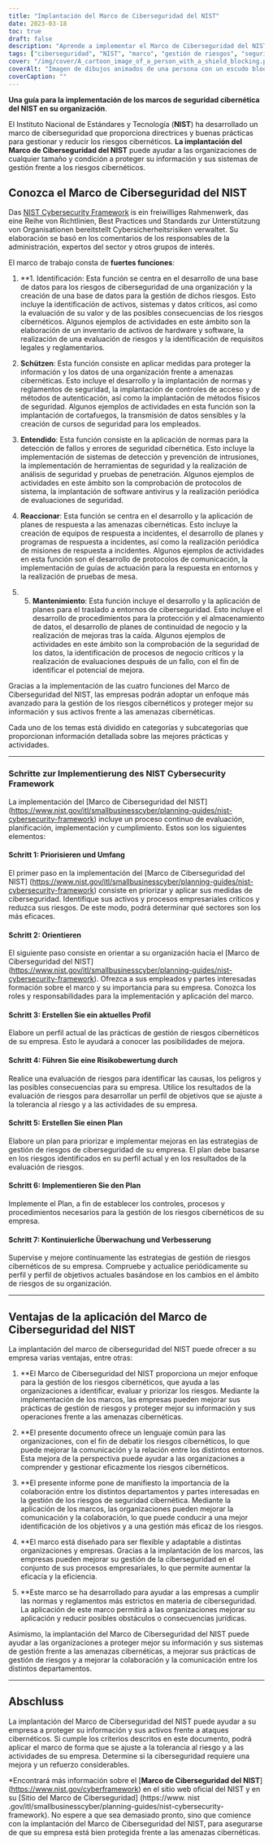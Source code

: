 ```yaml
---
title: "Implantación del Marco de Ciberseguridad del NIST"
date: 2023-03-18
toc: true
draft: false
description: "Aprende a implementar el Marco de Ciberseguridad del NIST y protege a tu organización de las ciberamenazas con nuestra guía paso a paso".
tags: ["ciberseguridad", "NIST", "marco", "gestión de riesgos", "seguridad de la información", "ciberamenazas", "implantación", "buenas prácticas", "directrices", "normas", "ciberataques", "evaluación de riesgos", "riesgo de ciberseguridad", "protección de datos", "cumplimiento", "seguridad informática", "seguridad de redes", "respuesta a incidentes", "medidas de seguridad", "plan de ciberseguridad"].
cover: "/img/cover/A_cartoon_image_of_a_person_with_a_shield_blocking.png"
coverAlt: "Imagen de dibujos animados de una persona con un escudo bloqueando varios ciberataques".
coverCaption: ""
---
```


**Una guía para la implementación de los marcos de seguridad cibernética del NIST en su organización**.
 
 El Instituto Nacional de Estándares y Tecnología (**NIST**) ha desarrollado un marco de ciberseguridad que proporciona directrices y buenas prácticas para gestionar y reducir los riesgos cibernéticos. **La implantación del Marco de Ciberseguridad del NIST** puede ayudar a las organizaciones de cualquier tamaño y condición a proteger su información y sus sistemas de gestión frente a los riesgos cibernéticos.
 
 ## Conozca el Marco de Ciberseguridad del NIST
 
 Das [NIST Cybersecurity Framework](https://www.nist.gov/itl/smallbusinesscyber/planning-guides/nist-cybersecurity-framework) is ein freiwilliges Rahmenwerk, das eine Reihe von Richtlinien, Best Practices und Standards zur Unterstützung von Organisationen bereitstellt Cybersicherheitsrisiken verwaltet. Su elaboración se basó en los comentarios de los responsables de la administración, expertos del sector y otros grupos de interés.
 
 El marco de trabajo consta de **fuertes funciones**:
 
 1. **1. Identificación: Esta función se centra en el desarrollo de una base de datos para los riesgos de ciberseguridad de una organización y la creación de una base de datos para la gestión de dichos riesgos. Esto incluye la identificación de activos, sistemas y datos críticos, así como la evaluación de su valor y de las posibles consecuencias de los riesgos cibernéticos. Algunos ejemplos de actividades en este ámbito son la elaboración de un inventario de activos de hardware y software, la realización de una evaluación de riesgos y la identificación de requisitos legales y reglamentarios.
 
 2. **Schützen**: Esta función consiste en aplicar medidas para proteger la información y los datos de una organización frente a amenazas cibernéticas. Esto incluye el desarrollo y la implantación de normas y reglamentos de seguridad, la implantación de controles de acceso y de métodos de autenticación, así como la implantación de métodos físicos de seguridad. Algunos ejemplos de actividades en esta función son la implantación de cortafuegos, la transmisión de datos sensibles y la creación de cursos de seguridad para los empleados.
 
 3. **Entendido**: Esta función consiste en la aplicación de normas para la detección de fallos y errores de seguridad cibernética. Esto incluye la implementación de sistemas de detección y prevención de intrusiones, la implementación de herramientas de seguridad y la realización de análisis de seguridad y pruebas de penetración. Algunos ejemplos de actividades en este ámbito son la comprobación de protocolos de sistema, la implantación de software antivirus y la realización periódica de evaluaciones de seguridad.
 
 4. **Reaccionar**: Esta función se centra en el desarrollo y la aplicación de planes de respuesta a las amenazas cibernéticas. Esto incluye la creación de equipos de respuesta a incidentes, el desarrollo de planes y programas de respuesta a incidentes, así como la realización periódica de misiones de respuesta a incidentes. Algunos ejemplos de actividades en esta función son el desarrollo de protocolos de comunicación, la implementación de guías de actuación para la respuesta en entornos y la realización de pruebas de mesa.
 
 5. 5. **Mantenimiento**: Esta función incluye el desarrollo y la aplicación de planes para el traslado a entornos de ciberseguridad. Esto incluye el desarrollo de procedimientos para la protección y el almacenamiento de datos, el desarrollo de planes de continuidad de negocio y la realización de mejoras tras la caída. Algunos ejemplos de actividades en este ámbito son la comprobación de la seguridad de los datos, la identificación de procesos de negocio críticos y la realización de evaluaciones después de un fallo, con el fin de identificar el potencial de mejora.
 
 Gracias a la implementación de las cuatro funciones del Marco de Ciberseguridad del NIST, las empresas podrán adoptar un enfoque más avanzado para la gestión de los riesgos cibernéticos y proteger mejor su información y sus activos frente a las amenazas cibernéticas.
 
 
 Cada uno de los temas está dividido en categorías y subcategorías que proporcionan información detallada sobre las mejores prácticas y actividades.
 
 ______
 
 ### Schritte zur Implementierung des NIST Cybersecurity Framework
 
 La implementación del [Marco de Ciberseguridad del NIST] (https://www.nist.gov/itl/smallbusinesscyber/planning-guides/nist-cybersecurity-framework) incluye un proceso continuo de evaluación, planificación, implementación y cumplimiento. Estos son los siguientes elementos:
 
 #### Schritt 1: Priorisieren und Umfang
 
 El primer paso en la implementación del [Marco de Ciberseguridad del NIST] (https://www.nist.gov/itl/smallbusinesscyber/planning-guides/nist-cybersecurity-framework) consiste en priorizar y aplicar sus medidas de ciberseguridad. Identifique sus activos y procesos empresariales críticos y reduzca sus riesgos. De este modo, podrá determinar qué sectores son los más eficaces.
 
 #### Schritt 2: Orientieren
 
 El siguiente paso consiste en orientar a su organización hacia el [Marco de Ciberseguridad del NIST] (https://www.nist.gov/itl/smallbusinesscyber/planning-guides/nist-cybersecurity-framework). Ofrezca a sus empleados y partes interesadas formación sobre el marco y su importancia para su empresa. Conozca los roles y responsabilidades para la implementación y aplicación del marco.
 
 #### Schritt 3: Erstellen Sie ein aktuelles Profil
 
 Elabore un perfil actual de las prácticas de gestión de riesgos cibernéticos de su empresa. Esto le ayudará a conocer las posibilidades de mejora.
 
 #### Schritt 4: Führen Sie eine Risikobewertung durch
 
 Realice una evaluación de riesgos para identificar las causas, los peligros y las posibles consecuencias para su empresa. Utilice los resultados de la evaluación de riesgos para desarrollar un perfil de objetivos que se ajuste a la tolerancia al riesgo y a las actividades de su empresa.
 
 #### Schritt 5: Erstellen Sie einen Plan
 
 Elabore un plan para priorizar e implementar mejoras en las estrategias de gestión de riesgos de ciberseguridad de su empresa. El plan debe basarse en los riesgos identificados en su perfil actual y en los resultados de la evaluación de riesgos.
 
 #### Schritt 6: Implementieren Sie den Plan
 
 Implemente el Plan, a fin de establecer los controles, procesos y procedimientos necesarios para la gestión de los riesgos cibernéticos de su empresa.
 
 #### Schritt 7: Kontinuierliche Überwachung und Verbesserung
 
 Supervise y mejore continuamente las estrategias de gestión de riesgos cibernéticos de su empresa. Compruebe y actualice periódicamente su perfil y perfil de objetivos actuales basándose en los cambios en el ámbito de riesgos de su organización.
 
 ______
 
 ## Ventajas de la aplicación del Marco de Ciberseguridad del NIST
 
 La implantación del marco de ciberseguridad del NIST puede ofrecer a su empresa varias ventajas, entre otras:
 
 1. **El Marco de Ciberseguridad del NIST proporciona un mejor enfoque para la gestión de los riesgos cibernéticos, que ayuda a las organizaciones a identificar, evaluar y priorizar los riesgos. Mediante la implementación de los marcos, las empresas pueden mejorar sus prácticas de gestión de riesgos y proteger mejor su información y sus operaciones frente a las amenazas cibernéticas.
 
 2. **El presente documento ofrece un lenguaje común para las organizaciones, con el fin de debatir los riesgos cibernéticos, lo que puede mejorar la comunicación y la relación entre los distintos entornos. Esta mejora de la perspectiva puede ayudar a las organizaciones a comprender y gestionar eficazmente los riesgos cibernéticos.
 
 3. **El presente informe pone de manifiesto la importancia de la colaboración entre los distintos departamentos y partes interesadas en la gestión de los riesgos de seguridad cibernética. Mediante la aplicación de los marcos, las organizaciones pueden mejorar la comunicación y la colaboración, lo que puede conducir a una mejor identificación de los objetivos y a una gestión más eficaz de los riesgos.
 
 4. **El marco está diseñado para ser flexible y adaptable a distintas organizaciones y empresas. Gracias a la implantación de los marcos, las empresas pueden mejorar su gestión de la ciberseguridad en el conjunto de sus procesos empresariales, lo que permite aumentar la eficacia y la eficiencia.
 
 5. **Este marco se ha desarrollado para ayudar a las empresas a cumplir las normas y reglamentos más estrictos en materia de ciberseguridad. La aplicación de este marco permitirá a las organizaciones mejorar su aplicación y reducir posibles obstáculos o consecuencias jurídicas.
 
 Asimismo, la implantación del Marco de Ciberseguridad del NIST puede ayudar a las organizaciones a proteger mejor su información y sus sistemas de gestión frente a las amenazas cibernéticas, a mejorar sus prácticas de gestión de riesgos y a mejorar la colaboración y la comunicación entre los distintos departamentos.
 
 ______
 
 ## Abschluss
 
 La implantación del Marco de Ciberseguridad del NIST puede ayudar a su empresa a proteger su información y sus activos frente a ataques cibernéticos. Si cumple los criterios descritos en este documento, podrá aplicar el marco de forma que se ajuste a la tolerancia al riesgo y a las actividades de su empresa. Determine si la ciberseguridad requiere una mejora y un refuerzo considerables.
 
 *Encontrará más información sobre el [**Marco de Ciberseguridad del NIST**] (https://www.nist.gov/cyberframework) en el sitio web oficial del NIST y en su [Sitio del Marco de Ciberseguridad] (https://www. nist .gov/itl/smallbusinesscyber/planning-guides/nist-cybersecurity-framework). No espere a que sea demasiado pronto, sino que comience con la implantación del Marco de Ciberseguridad del NIST, para asegurarse de que su empresa está bien protegida frente a las amenazas cibernéticas.
 
